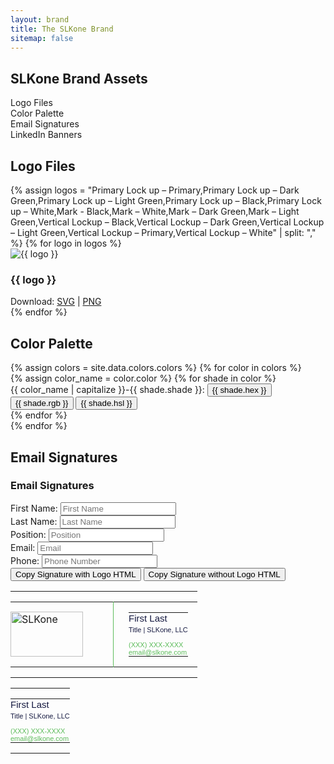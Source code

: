 ```yaml
---
layout: brand
title: The SLKone Brand
sitemap: false
---
```

<section id="toc" class="container mx-auto max-w-7xl py-20">
    <h2 class="text-4xl mb-12 font-display">SLKone Brand Assets</h2>
    <ul class="prose dark:prose-invert">
        <li><a href="#logo-downloads">Logo Files</a></li>
        <li><a href="#color-palette">Color Palette</a></li>
        <li><a href="#email-signatures">Email Signatures</a></li>
        <li><a href="#linkedin">LinkedIn Banners</a></li>
    </ul>
</section>
<script src="https://cdnjs.cloudflare.com/ajax/libs/html2canvas/1.4.1/html2canvas.min.js"></script>
<script>
document.addEventListener('click', function(event) {
    if (event.target.classList.contains('download-png')) {
        const targetId = event.target.getAttribute('data-target');
        const div = document.getElementById(targetId);
        
        if (div) {
            html2canvas(div).then(canvas => {
                const link = document.createElement('a');
                link.download = `${targetId}-image.png`;
                link.href = canvas.toDataURL('image/png');
                link.click();
            });
        }
    }
});
</script>
<script>
    function copyToClipboard(targetId) {
        const element = document.getElementById(targetId);
        if (element) {
            const text = element.innerHTML; // Get inner text content
            navigator.clipboard.writeText(text).then(() => {
                alert(`Copied: ${text}`);
            });
        } else {
            alert('Element not found');
        }
    }
</script>
<section id="logo-downloads" class="py-20 container mx-auto max-w-7xl">
    <h2 class="text-4xl mb-12 font-display">Logo Files</h2>
    <div class="grid grid-cols-2 gap-8">
        {% assign logos = "Primary Lock up – Primary,Primary Lock up – Dark Green,Primary Lock up – Light Green,Primary Lock up – Black,Primary Lock up – White,Mark - Black,Mark – White,Mark – Dark Green,Mark – Light Green,Vertical Lockup – Black,Vertical Lockup – Dark Green,Vertical Lockup – Light Green,Vertical Lockup – Primary,Vertical Lockup – White" | split: "," %}
        {% for logo in logos %}
        <div class="mb-8 bg-slate-100 dark:bg-currant-300 p-8 rounded-xl text-center">
            <img src="{{ '/assets/images/logo/svg/' | append: logo | append: '.svg' }}" alt="{{ logo }}" class="h-32 w-auto mx-auto">
            <h3 class="py-4 text-xl">{{ logo }}</h3>
            <div>
            Download: <a class="text-emerald dark:text-forest" href="{{ '/assets/images/logo/svg/' | append: logo | append: '.svg' }}">SVG</a> | <a class="text-emerald dark:text-forest" href="{{ '/assets/images/logo/png/' | append: logo | append: '.png' }}">PNG</a>
            </div>
        </div>
        {% endfor %}
    </div>
</section>
<section id="color-palette" class="py-20 container mx-auto max-w-7xl">
    <h2 class="text-4xl mb-12 font-display">Color Palette</h2>
    <div class="grid grid-cols-1 gap-8">
        {% assign colors = site.data.colors.colors %}
        {% for color in colors %}
            <div class="flex items-center p-4 cursor-pointer">
                {% assign color_name = color.color %}
                {% for shade in color %}
                    <div class="flex items-center mr-4">
                        <div class="bg-{{ color_name | downcase }}-{{ shade.shade }} p-20 rounded-xl"></div>
                        <span class="ml-2">{{ color_name | capitalize }}-{{ shade.shade }}: </span>
                        <button id="{{ color_name | capitalize }}-{{ shade.shade }}-hex" class="ml-2" onclick="copyToClipboard('{{ color_name | capitalize }}-{{ shade.shade }}-hex')">{{ shade.hex }}</button> 
                        <button id="{{ color_name | capitalize }}-{{ shade.shade }}-rgb" class="ml-2" onclick="copyToClipboard('{{ color_name | capitalize }}-{{ shade.shade }}-rgb')">{{ shade.rgb }}</button> 
                        <button id="{{ color_name | capitalize }}-{{ shade.shade }}-hsl" class="ml-2" onclick="copyToClipboard('{{ color_name | capitalize }}-{{ shade.shade }}-hsl')">{{ shade.hsl }}</button>
                    </div>
                {% endfor %}
            </div>
        {% endfor %}
    </div>
</section>

<section id="email-signatures" class="py-20 container mx-auto max-w-7xl">
    <h2 class="text-4xl mb-12 font-display">Email Signatures</h2>
    <div class="flex flex-col mb-8">
        <h3 class="text-xl mb-4">Email Signatures</h3>
        <div class="mb-4">
            <label for="first-name" class="block">First Name:</label>
            <input type="text" id="first-name" class="border p-2 w-full text-currant" placeholder="First Name" oninput="updateSignature()">
        </div>
        <div class="mb-4">
            <label for="last-name" class="block">Last Name:</label>
            <input type="text" id="last-name" class="border p-2 w-full text-currant" placeholder="Last Name" oninput="updateSignature()">
        </div>
        <div class="mb-4">
            <label for="position" class="block">Position:</label>
            <input type="text" id="position" class="border p-2 w-full text-currant" placeholder="Position" oninput="updateSignature()">
        </div>
        <div class="mb-4">
            <label for="email" class="block">Email:</label>
            <input type="email" id="email" class="border p-2 w-full text-currant" placeholder="Email" oninput="updateSignature()">
        </div>
        <div class="mb-4">
            <label for="phone" class="block">Phone:</label>
            <input type="text" id="phone" class="border p-2 w-full text-currant" placeholder="Phone Number" oninput="updateSignature()">
        </div>
        <button class="bg-emerald text-white p-2 rounded mt-4" onclick="copyToClipboard('with-logo')">Copy Signature with Logo HTML</button>
        <button class="bg-emerald text-white p-2 rounded mt-4" onclick="copyToClipboard('without-logo')">Copy Signature without Logo HTML</button>
    </div>
    <div id="with-logo">
        <table id="email" width="340" cellspacing="0" cellpadding="0" border="0">
            <tr style="border:0;padding:0;">
                <td style="border:0;padding:0;">
                    <table cellspacing="0" cellpadding="0" border="0">
                        <tr style="border:0;padding:0;">
                            <td valign="top" width="140" height="72" style="padding:0 24px 0 0; vertical-align: middle; border:0;">
                                <a href="http://slk.one" target="_blank"><img alt="SLKone" width="116" height="72px" style="margin-right: 24px;width:116px; height: 72px; vertical-align: middle;" src="https://slkone.com/assets/images/logo/email.png" /></a>
                            </td>
                            <td style="padding:0 15px 0 24px;vertical-align: top; border:0; border-left: 1px solid #5DBC5B;" valign="top">
                                <table cellspacing="0" cellpadding="0" border="0" style="line-height: 1.1;">
                                    <tr style="border:0;padding:0;">
                                        <td style="border:0;padding:0;">
                                            <div id="with-logo-name" style="font: 15px arial, helvetica, sans-serif;color:#161A41;">First Last</div>
                                        </td>
                                    </tr>
                                    <tr style="border:0;padding:0;">
                                        <td style="padding: 4px 0 12px;border:0;">
                                            <div id="with-logo-position" style="font: 11px arial, helvetica, sans-serif;color:#161A41;">Title | SLKone, LLC</div>
                                        </td>
                                    </tr>
                                    <tr style="padding: 0;border:0;">
                                        <td style="border:0;padding:0;">
                                            <div id="with-logo-phone" style="color: #5DBC5B;border:0;padding:0;font: 11px arial, helvetica, sans-serif;text-decoration: none;">(XXX) XXX-XXXX</div>
                                        </td>
                                    </tr>
                                    <tr style="padding: 0;border:0;">
                                        <td style="border:0;padding:0;">
                                            <div id="with-logo-email" style="color: #5DBC5B;border:0;padding:0;font: 11px arial, helvetica, sans-serif;text-decoration: none;">email@slkone.com</div>
                                        </td>
                                    </tr>
                                </table>
                            </td>
                        </tr>
                    </table>
                </td>
            </tr>
        </table>
    </div>
    <div id="without-logo">
        <table id="email" width="340" cellspacing="0" cellpadding="0" border="0">
            <tr style="border:0;padding:0;">
                <td style="border:0;padding:0;">
                    <table cellspacing="0" cellpadding="0" border="0" style="line-height: 1.1;">
                        <tr style="border:0;padding:0;">
                            <td style="border:0;padding:0;">
                                <div id="without-logo-name" style="font: 15px arial, helvetica, sans-serif;color:#161A41;">First Last</div>
                            </td>
                        </tr>
                        <tr style="border:0;padding:0;">
                            <td style="padding: 4px 0 12px;border:0;">
                                <div id="without-logo-position" style="font: 11px arial, helvetica, sans-serif;color:#161A41;">Title | SLKone, LLC</div>
                            </td>
                        </tr>
                        <tr style="padding: 0;border:0;">
                            <td style="border:0;padding:0;">
                                <div id="without-logo-phone" style="color: #5DBC5B;border:0;padding:0;font: 11px arial, helvetica, sans-serif;text-decoration: none;">(XXX) XXX-XXXX</div>
                            </td>
                        </tr>
                        <tr style="padding: 0;border:0;">
                            <td style="border:0;padding:0;">
                                <div id="without-logo-email" style="color: #5DBC5B;border:0;padding:0;font: 11px arial, helvetica, sans-serif;text-decoration: none;">email@slkone.com</div>
                            </td>
                        </tr>
                    </table>
                </td>
            </tr>
        </table>
    </div>
    <script>
        function updateSignature() {
            const firstName = document.getElementById('first-name').value;
            const lastName = document.getElementById('last-name').value;
            const position = document.getElementById('position').value;
            const email = document.getElementById('email').value;
            const phone = document.getElementById('phone').value;

            document.getElementById('with-logo-name').innerText = `${firstName} ${lastName}`;
            document.getElementById('with-logo-position').innerText = `${position} | SLKone, LLC`;
            document.getElementById('with-logo-phone').innerText = phone || '(XXX) XXX-XXXX';
            document.getElementById('with-logo-email').innerText = email || 'email@slkone.com';

            document.getElementById('without-logo-name').innerText = `${firstName} ${lastName}`;
            document.getElementById('without-logo-position').innerText = `${position} | SLKone, LLC`;
            document.getElementById('without-logo-phone').innerText = phone || '(XXX) XXX-XXXX';
            document.getElementById('without-logo-email').innerText = email || 'email@slkone.com';
        }
    </script>
</section>
<section id="linkedin" class="flex flex-col justify-center items-center py-20">
    <div class="container mx-auto max-w-7xl">
        <h2 class="text-4xl mb-12 font-display">LinkedIn Banners</h2>
        <div class="mb-8 w-full">
            <form id="banner-text-form" class="flex flex-col items-center w-1/2">
                <label for="banner-text" class="mb-2 text-lg">Update Banner Text:</label>
                <input 
                    type="text" 
                    id="banner-text" 
                    name="banner-text" 
                    class="w-full p-2 border border-gray-300 rounded" 
                    placeholder="Enter new banner text"
                >
            </form>
        </div>
    </div>
    <div class="mb-8" style="width: 1584px; height: 396px;">
        <div id="white-linkedin-bg" class="bg-white overflow-hidden relative z-[-1] flex flex-row items-center justify-end p-16 text-right w-[1584px] h-[396px]" style="width: 1584px; height: 396px;">
            <canvas
                class="windmap-canvas absolute w-screen h-full left-0 z-0"
                data-num-streamlines="100"
                data-num-animated="0"
                data-num-colors="3"
                data-opacity="0.3"
                data-scale="0.00015"
            ></canvas>
            <h2 class="linkedin-banner-text text-5xl font-display text-currant mr-16 z-10 ml-[400px] text-right" style="text-align:right">Bridge strategy to measurable success</h2>
            <img src="{{ '/assets/images/logo_light.svg' }}" alt="{{ site.title }}" class="h-32 w-auto z-10 ">
        </div>
    </div>
    <button class="download-png bg-emerald dark:bg-forest text-white dark:text-currant text-2xl transition-all p-4 rounded-full px-8 duration-300 hover:bg-emerald-500 dark:hover:bg-forest-500 mb-8" data-target="white-linkedin-bg">
        Download as PNG
    </button>
    <div class="mb-8" style="width: 1584px; height: 396px;">
        <div id="currant-linkedin-bg" class="bg-currant overflow-hidden relative z-[-1] flex flex-row items-center justify-end p-16 text-right w-[1584px] h-[396px]" style="width: 1584px; height: 396px;">
            <canvas
                class="windmap-canvas absolute w-screen h-full left-0 z-0"
                data-num-streamlines="100"
                data-num-animated="0"
                data-num-colors="3"
                data-opacity="0.75"
                data-scale="0.00015"
            ></canvas>
            <h2 class="linkedin-banner-text text-5xl font-display text-white mr-16 z-10 ml-[400px] text-right" style="text-align:right">Bridge strategy to measurable success</h2>
            <img src="{{ '/assets/images/logo_dark.svg' }}" alt="{{ site.title }}" class="h-32 w-auto z-10 ">
        </div>
    </div>
    <button class="download-png bg-emerald dark:bg-forest text-white dark:text-currant text-2xl transition-all p-4 rounded-full px-8 duration-300 hover:bg-emerald-500 dark:hover:bg-forest-500 mb-8" data-target="currant-linkedin-bg">
        Download as PNG
    </button>
    <script>
        document.getElementById('banner-text').addEventListener('input', function(event) {
            const newText = event.target.value;
            const bannerTexts = document.querySelectorAll('.linkedin-banner-text');
            bannerTexts.forEach(function(h2) {
                h2.textContent = newText;
            });
        });
    </script>
</section>
